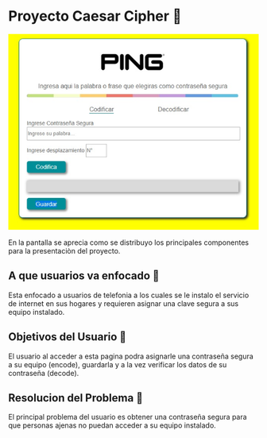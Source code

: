 # Proyecto Caesar Cipher 📄

![image](https://github.com/Daianatk/LIM009-Cipher/blob/master/img/pantalla.jpg)

En la pantalla  se aprecia como se distribuyo los principales componentes para la presentaciòn del proyecto.

## A que usuarios va enfocado 📄

Esta enfocado a usuarios de telefonia a los cuales se le instalo el servicio de internet en sus hogares y requieren asignar una clave segura a sus equipo instalado.


## Objetivos del Usuario 📄

El usuario al acceder a esta pagina podra asignarle una contraseña segura a su equipo (encode), guardarla y a la vez verificar los datos de su contraseña (decode).

## Resolucion del Problema 📄

El principal problema del usuario es obtener una contraseña segura para que personas ajenas no puedan acceder a su equipo instalado.
